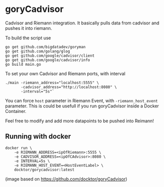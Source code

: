goryCadvisor
=============

Cadvisor and Riemann integration. It basically pulls data from cadvisor and pushes it into riemann.

To build the script use 

```
go get github.com/bigdatadev/goryman
go get github.com/golang/glog
go get github.com/google/cadvisor/client
go get github.com/google/cadvisor/info
go build main.go
```

To set your own Cadvisor and Riemann ports, with interval

```
./main -riemann_address="localhost:5555" \
       -cadvisor_address="http://localhost:8080" \
       -interval="5s"`
```

You can force `host` parameter in Riemann Event, with `-riemann_host_event` parameter.
This is could be usefull if you run goryCadvisor inside a Docker Container.


Feel free to modify and add more datapoints to be pushed into Reimann!


## Running with docker 

```
docker run \
    -e RIEMANN_ADDRESS=<ipOfRiemann>:5555 \
    -e CADVISOR_ADDRESS=<ipOfCAdvisor>:8080 \
    -e INTERVAL=5s \
    -e RIEMANN_HOST_EVENT=<HostEventLabel> \
    docktor/gorycadvisor:latest
```
(image based on https://github.com/docktor/goryCadvisor)

